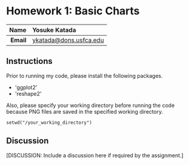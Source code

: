 Homework 1: Basic Charts
==============================

| **Name**  | Yosuke Katada  |
|----------:|:-------------|
| **Email** | ykatada@dons.usfca.edu |

## Instructions ##

Prior to running my code, please install the following packages.
- 'ggplot2'
- 'reshape2'

Also, please specify your working directory before running the code because PNG files are saved in the specified working directory. 

```
setwd("/your_working_directory")
```


## Discussion ##

[DISCUSSION: Include a discussion here if required by the assignment.]
